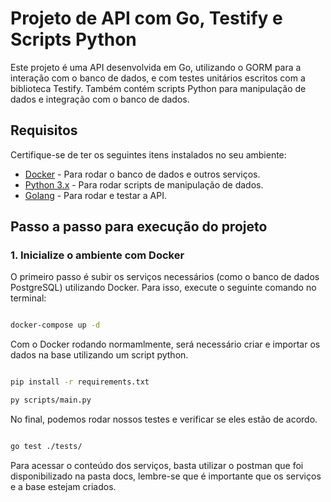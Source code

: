 # Projeto de API com Go, Testify e Scripts Python

Este projeto é uma API desenvolvida em Go, utilizando o GORM para a interação com o banco de dados, e com testes unitários escritos com a biblioteca Testify. Também contém scripts Python para manipulação de dados e integração com o banco de dados.

## Requisitos

Certifique-se de ter os seguintes itens instalados no seu ambiente:

- [Docker](https://www.docker.com/get-started) - Para rodar o banco de dados e outros serviços.
- [Python 3.x](https://www.python.org/downloads/) - Para rodar scripts de manipulação de dados.
- [Golang](https://golang.org/doc/install) - Para rodar e testar a API.

## Passo a passo para execução do projeto

### 1. Inicialize o ambiente com Docker

O primeiro passo é subir os serviços necessários (como o banco de dados PostgreSQL) utilizando Docker. Para isso, execute o seguinte comando no terminal:

```bash

docker-compose up -d

```

Com o Docker rodando normamlmente, será necessário criar e importar os dados na base utilizando um script python. 

```bash

pip install -r requirements.txt

py scripts/main.py

```

No final, podemos rodar nossos testes e verificar se eles estão de acordo.

```bash

go test ./tests/

```

Para acessar o conteúdo dos serviços, basta utilizar o postman que foi disponibilizado na pasta docs, lembre-se que é importante que os serviços e a base estejam criados.